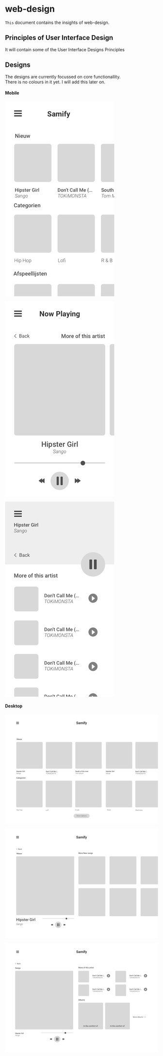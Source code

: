 # web-design
`This` document contains the insights of web-design.

## Principles of User Interface Design
It will contain some of the User Interface Designs Principles

## Designs
The designs are currently focussed on core functionallity.  
There is no colours in it yet. I will add this later on.
#### Mobile
![startpagina-m](images/startpage.png)

![nowplaying-m](images/nowplaying.png)

![list-m](images/list.png)

#### Desktop
![startpagina-DT](images/startpage-DT.png)

![nowplaying-DT](images/nowplaying-DT.png)

![list-DT](images/list-DT.png)

